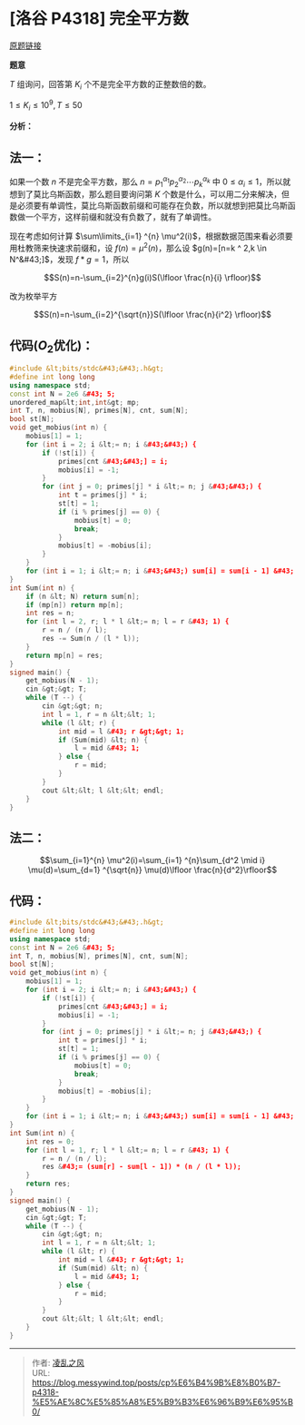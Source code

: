 # [洛谷 P4318] 完全平方数


[原题链接](https://www.luogu.com.cn/problem/P4318)

**题意**

$T$ 组询问，回答第 $K_i$ 个不是完全平方数的正整数倍的数。

$1\le K_i \le 10^9,T \le 50$

**分析：**

## 法一：

如果一个数 $n$ 不是完全平方数，那么 $n=p_1^{\alpha_1}p_2^{\alpha_2} \cdots p_k^{\alpha_k}$ 中 $0 \le \alpha_i \le 1$，所以就想到了莫比乌斯函数，那么题目要询问第 $K$ 个数是什么，可以用二分来解决，但是必须要有单调性，莫比乌斯函数前缀和可能存在负数，所以就想到把莫比乌斯函数做一个平方，这样前缀和就没有负数了，就有了单调性。

现在考虑如何计算 $\sum\limits_{i=1} ^{n} \mu^2(i)$，根据数据范围来看必须要用杜教筛来快速求前缀和，设 $f(n)=\mu^2(n)$，那么设 $g(n)=[n=k ^ 2,k \in N^&#43;]$，发现 $f*g=1$，所以 

$$S(n)=n-\sum_{i=2}^{n}g(i)S(\lfloor \frac{n}{i} \rfloor)$$

改为枚举平方

$$S(n)=n-\sum_{i=2}^{\sqrt{n}}S(\lfloor \frac{n}{i^2} \rfloor)$$

## 代码($O_2$优化)：
```cpp
#include &lt;bits/stdc&#43;&#43;.h&gt;
#define int long long
using namespace std;
const int N = 2e6 &#43; 5;
unordered_map&lt;int,int&gt; mp;
int T, n, mobius[N], primes[N], cnt, sum[N];
bool st[N];
void get_mobius(int n) {
    mobius[1] = 1;
    for (int i = 2; i &lt;= n; i &#43;&#43;) {
        if (!st[i]) {
            primes[cnt &#43;&#43;] = i;
            mobius[i] = -1;
        }
        for (int j = 0; primes[j] * i &lt;= n; j &#43;&#43;) {
            int t = primes[j] * i;
            st[t] = 1;
            if (i % primes[j] == 0) {
                mobius[t] = 0;
                break;
            }
            mobius[t] = -mobius[i];
        }
    }
    for (int i = 1; i &lt;= n; i &#43;&#43;) sum[i] = sum[i - 1] &#43; mobius[i] * mobius[i];
}
int Sum(int n) {
    if (n &lt; N) return sum[n];
    if (mp[n]) return mp[n];
    int res = n;
    for (int l = 2, r; l * l &lt;= n; l = r &#43; 1) {
        r = n / (n / l);
        res -= Sum(n / (l * l));
    }
    return mp[n] = res;
}
signed main() {
    get_mobius(N - 1);
    cin &gt;&gt; T;
    while (T --) {
        cin &gt;&gt; n;
        int l = 1, r = n &lt;&lt; 1;
        while (l &lt; r) {
            int mid = l &#43; r &gt;&gt; 1;
            if (Sum(mid) &lt; n) {
                l = mid &#43; 1;
            } else {
                r = mid;
            }
        }
        cout &lt;&lt; l &lt;&lt; endl;
    }
}
```

## 法二：
$$\sum_{i=1}^{n} \mu^2(i)=\sum_{i=1} ^{n}\sum_{d^2 \mid i} \mu(d)=\sum_{d=1} ^{\sqrt{n}} \mu(d)\lfloor \frac{n}{d^2}\rfloor$$

## 代码：
```cpp
#include &lt;bits/stdc&#43;&#43;.h&gt;
#define int long long
using namespace std;
const int N = 2e6 &#43; 5;
int T, n, mobius[N], primes[N], cnt, sum[N];
bool st[N];
void get_mobius(int n) {
    mobius[1] = 1;
    for (int i = 2; i &lt;= n; i &#43;&#43;) {
        if (!st[i]) {
            primes[cnt &#43;&#43;] = i;
            mobius[i] = -1;
        }
        for (int j = 0; primes[j] * i &lt;= n; j &#43;&#43;) {
            int t = primes[j] * i;
            st[t] = 1;
            if (i % primes[j] == 0) {
                mobius[t] = 0;
                break;
            }
            mobius[t] = -mobius[i];
        }
    }
    for (int i = 1; i &lt;= n; i &#43;&#43;) sum[i] = sum[i - 1] &#43; mobius[i];
}
int Sum(int n) {
    int res = 0;
    for (int l = 1, r; l * l &lt;= n; l = r &#43; 1) {
        r = n / (n / l);
        res &#43;= (sum[r] - sum[l - 1]) * (n / (l * l));
    }
    return res;
}
signed main() {
    get_mobius(N - 1);
    cin &gt;&gt; T;
    while (T --) {
        cin &gt;&gt; n;
        int l = 1, r = n &lt;&lt; 1;
        while (l &lt; r) {
            int mid = l &#43; r &gt;&gt; 1;
            if (Sum(mid) &lt; n) {
                l = mid &#43; 1;
            } else {
                r = mid;
            }
        }
        cout &lt;&lt; l &lt;&lt; endl;
    }
}
```

---

> 作者: [凌乱之风](https://github.com/messywind)  
> URL: https://blog.messywind.top/posts/cp%E6%B4%9B%E8%B0%B7-p4318-%E5%AE%8C%E5%85%A8%E5%B9%B3%E6%96%B9%E6%95%B0/  

